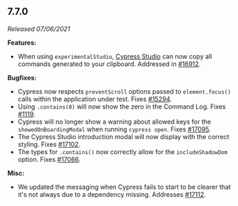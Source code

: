 ## 7.7.0

_Released 07/06/2021_

**Features:**

- When using `experimentalStudio`, [Cypress Studio](/guides/core-concepts/cypress-studio) can now copy all commands generated to your clipboard. Addressed in [#16912](https://github.com/cypress-io/cypress/issues/16912).

**Bugfixes:**

- Cypress now respects `preventScroll` options passed to `element.focus()` calls within the application under test. Fixes [#15294](https://github.com/cypress-io/cypress/issues/15294).
- Using `.contains(0)` will now show the zero in the Command Log. Fixes [#1119](https://github.com/cypress-io/cypress/issues/1119).
- Cypress will no longer show a warning about allowed keys for the `showedOnBoardingModal` when running `cypress open`. Fixes [#17095](https://github.com/cypress-io/cypress/issues/17095).
- The Cypress Studio introduction modal will now display with the correct styling. Fixes [#17102](https://github.com/cypress-io/cypress/issues/17102).
- The types for `.contains()` now correctly allow for the `includeShadowDom` option. Fixes [#17066](https://github.com/cypress-io/cypress/issues/17066).

**Misc:**

- We updated the messaging when Cypress fails to start to be clearer that it's not always due to a dependency missing. Addresses [#17112](https://github.com/cypress-io/cypress/pull/17112).
